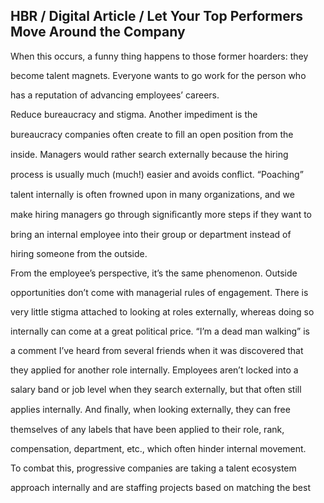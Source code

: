 ## HBR / Digital Article / Let Your Top Performers Move Around the Company

When this occurs, a funny thing happens to those former hoarders: they

become talent magnets. Everyone wants to go work for the person who

has a reputation of advancing employees’ careers.

Reduce bureaucracy and stigma. Another impediment is the

bureaucracy companies often create to ﬁll an open position from the

inside. Managers would rather search externally because the hiring

process is usually much (much!) easier and avoids conﬂict. “Poaching”

talent internally is often frowned upon in many organizations, and we

make hiring managers go through signiﬁcantly more steps if they want to

bring an internal employee into their group or department instead of

hiring someone from the outside.

From the employee’s perspective, it’s the same phenomenon. Outside

opportunities don’t come with managerial rules of engagement. There is

very little stigma attached to looking at roles externally, whereas doing so

internally can come at a great political price. “I’m a dead man walking” is

a comment I’ve heard from several friends when it was discovered that

they applied for another role internally. Employees aren’t locked into a

salary band or job level when they search externally, but that often still

applies internally. And ﬁnally, when looking externally, they can free

themselves of any labels that have been applied to their role, rank,

compensation, department, etc., which often hinder internal movement.

To combat this, progressive companies are taking a talent ecosystem

approach internally and are staffing projects based on matching the best